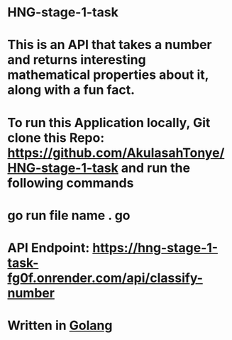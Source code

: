 # HNG-stage-1-task

# This is an API that takes a number and returns interesting mathematical properties about it, along with a fun fact.

# To run this Application locally, Git clone this Repo: https://github.com/AkulasahTonye/HNG-stage-1-task and run the following commands

# go run file name . go

# API Endpoint: https://hng-stage-1-task-fg0f.onrender.com/api/classify-number

# Written in [Golang](https://hng.tech/hire/golang-developers)